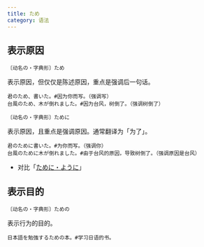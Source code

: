 ```yaml
---
title: ため
category: 语法
---
```


## 表示原因

`〔动名の・字典形〕ため`

表示原因，但仅仅是陈述原因，重点是强调后一句话。

```example
君のため、書いた。#因为你而写。（强调写）
台風のため、木が倒れました。#因为台风，树倒了。（强调树倒了）
```

`〔动名の・字典形〕ために`

表示原因，且重点是强调原因。通常翻译为「为了」。

```example
君のために書いた。#为你而写。（强调你）
台風のために木が倒れました。#由于台风的原因，导致树倒了。（强调原因是台风）
```

- 对比「[ために・ように](../tameni-youni)」

## 表示目的

`〔动名の・字典形〕ための`

表示行为的目的。

```example
日本語を勉強するための本。#学习日语的书。
```
